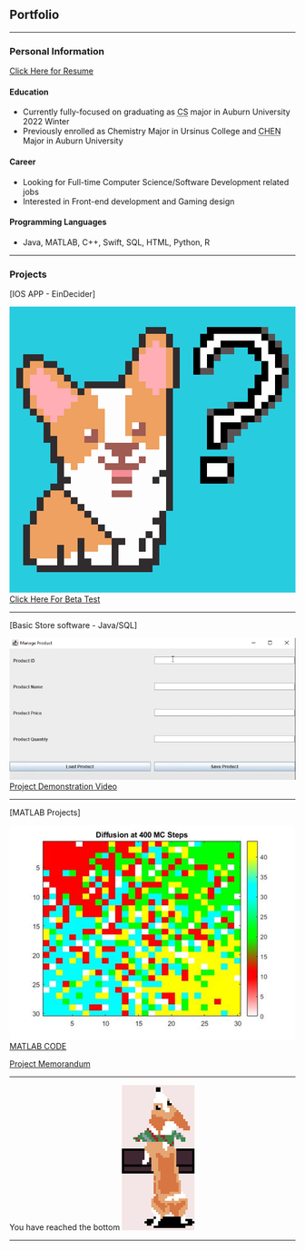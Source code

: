 ## Portfolio

---
### Personal Information
<a href="https://docs.google.com/document/d/1VNGgvt5y0JUfwl7vTFYej8uUigFgF54y/edit?usp=sharing&ouid=106513498366773797958&rtpof=true&sd=true">Click Here for Resume</a>

#### Education
- Currently fully-focused on graduating as <abbr title= "Computer Science">CS</abbr> major in Auburn University 2022 Winter
- Previously enrolled as Chemistry Major in Ursinus College and <abbr title= "Chemical Engieerning">CHEN</abbr> Major in Auburn University
 
#### Career
- Looking for Full-time Computer Science/Software Development related jobs
- Interested in Front-end development and Gaming design

#### Programming Languages
- Java, MATLAB, C++, Swift, SQL, HTML, Python, R


---

### Projects

[IOS APP - EinDecider]

<img src="images/Selection.png"/>
<a href="http://testflight.apple.com/join/7jpiiCaV">Click Here For Beta Test</a>

---
[Basic Store software - Java/SQL]

<img src="images/projectscreenshot.png"/>
<a href="https://youtu.be/6gTvhO-yf8A">Project Demonstration Video</a>


---
[MATLAB Projects]

<img src="images/project2 mc400.png"/>
<a href="https://drive.google.com/file/d/1KQZWLTnoYie4cceFBCERvQxVZdjsGuG_/view?usp=sharing">MATLAB CODE</a>

<a href="https://drive.google.com/file/d/185TY-MZDcOt2dn_rTamlDS2knvcWF_TE/view?usp=sharing">Project Memorandum</a>

---
You have reached the bottom
<img src="images/Ein3.png"/>

---
